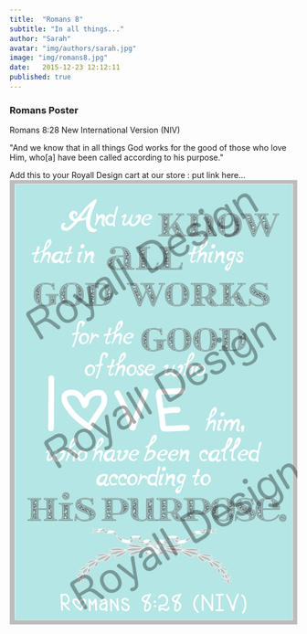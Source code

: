 ```yaml
---
title:  "Romans 8"
subtitle: "In all things..."
author: "Sarah"
avatar: "img/authors/sarah.jpg"
image: "img/romans8.jpg"
date:   2015-12-23 12:12:11
published: true
---
```


### Romans Poster
Romans 8:28 New International Version (NIV)

"And we know that in all things God works for the good of those who love Him, who[a] have been called according to his purpose."

Add this to your Royall Design cart at our store : put link here...
<img src="img/romans8.jpg" alt="Romans 8"></img>
